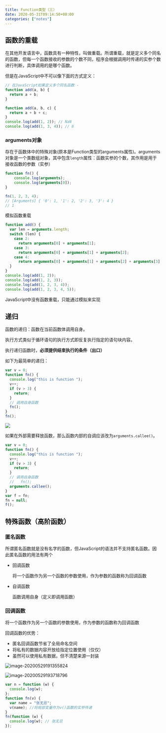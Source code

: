 ```yaml
---
title: Function类型（三）
date: 2020-05-31T09:14:50+08:00
categories: ["notes"]
---
```


## 函数的重载

在其他开发语言中，函数具有一种特性，叫做重载。所谓重载，就是定义多个同名的函数，但每一个函数接收的参数的个数不同，程序会根据调用时传递的实参个数进行判断，具体调用的是哪个函数。

但是在JavaScript中不可以像下面的方式定义：

```javascript
// 在JavaScript如果定义多个同名函数 -
function add(a, b) {
  return a + b;
}

function add(a, b, c) {
  return a + b + c;
}
console.log(add(1, 2)); // NaN
console.log(add(1, 3, 4)); // 8
```

### arguments对象

存在于函数体中的特殊对象(原本是Function类型的arguments属性)。arguments对象是一个类数组对象，其中包含`length`属性：函数实参的个数，其作用是用于接收函数的参数（实参）

```javascript
function fn() {
    console.log(arguments);
    console.log(arguments[0]);
}

fn(1, 2, 3, 4);
// [Arguments] { '0': 1, '1': 2, '2': 3, '3': 4 }
// 1
```

<div class='tip' ><p>模拟函数重载<p></div>

```javascript
function add() {
  var len = arguments.length;
  switch (len) {
    case 2:
      return arguments[0] + arguments[1];
    case 3:
      return arguments[0] + arguments[1] + arguments[2];
    case 4:
      return arguments[0] + arguments[1] + arguments[2] + arguments[3];
  }
}
console.log(add(1, 2));
console.log(add(1, 2, 3));
console.log(add(1, 2, 3, 4));
console.log(add(1, 2, 3, 4, 5));
```

<div class='tip warning'><p>JavaScript中没有函数重载，只能通过模拟来实现<p></div>

## 递归

函数的递归：函数在当前函数体调用自身。

执行方式类似于循环语句的执行方式即反复执行指定的语句块内容。

执行递归函数时，**必须提供结束执行的条件（出口）**

如下为最简单的递归：

```javascript
var v = 0;
function fn() {
  console.log("this is function ");
  v++;
  if (v > 3) {
    return;
  }
  // 调用自身函数
  fn();
}
fn();
```

![](https://cdn.jsdelivr.net/gh/blogimg/HexoStaticFile2@latest/2020/05/29/b2ec28a70c089011527c5e86ea640e45.png)

如果在外部需要释放函数，那么函数内部的自调应该改为`arguments.callee()`。

```javascript
var v = 0;
function fn() {
  console.log("this is function ");
  v++;
  if (v > 3) {
    return;
  }
  // 调用自身函数
  //   fn();
  arguments.callee();
}
var f = fn;
fn = null;
f();
```

## 特殊函数（高阶函数）

### 匿名函数

所谓匿名函数就是没有名字的函数，但JavaScript的语法并不支持匿名函数。因此匿名函数的用法有两个

- 回调函数

  将一个函数作为另一个函数的参数使用，作为参数的函数称为回调函数

- 自调函数

  函数调用自身（定义即调用函数）

### 回调函数

将一个函数作为另一个函数的参数使用，作为参数的函数称为回调函数

回调函数的优势：

- 匿名回调函数节省了全局命名空间
- 将私有的数据内容开放给指定位置使用（仅仅）
- 虽然可以使用私有数据，但不清楚来源一封装

![image-20200529191355824](https://cdn.jsdelivr.net/gh/blogimg/HexoStaticFile2@latest/2020/05/29/6cbea9f402e749c982409eec6826c7a1.png)

![image-20200529193718796](https://cdn.jsdelivr.net/gh/blogimg/HexoStaticFile2@latest/2020/05/29/1de3fde9794320b4319c2146656189dd.png)

```javascript
var n = function (w) {
  console.log(w);
};
function fn(v) {
  var name = "张无忌";
  v(name); //将局部变量作为v()函数的实参传递
}
fn(function (w) {
  console.log(w); // 张无忌
});

```